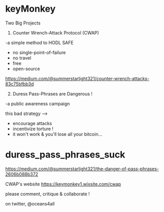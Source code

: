 # keyMonkey

Two Big Projects

1. Counter Wrench-Attack Protocol (CWAP)

-a simple method to HODL SAFE

* no single-point-of-failure
* no travel
* free 
* open-source

https://medium.com/@summerstarlight321/counter-wrench-attacks-83c75bfbb3d


2. Duress Pass-Phrases are Dangerous !

-a public awareness campaign 

this bad strategy -->
* encourage attacks
* incentivize torture !
* it won't work & you'll lose all your bitcoin...

# duress_pass_phrases_suck

https://medium.com/@summerstarlight321/the-danger-of-pass-phrases-2606b088b372



CWAP's website
https://keymonkey1.wixsite.com/cwap


please comment, critique & collaborate !

on twitter,  @oceans4all

